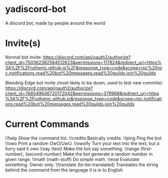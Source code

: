 # yadiscord-bot
A discord bot, made by people around the world

# Invite(s)
Normal bot invite: https://discord.com/api/oauth2/authorize?client_id=750362382584512623&permissions=117824&redirect_uri=https%3A%2F%2Fruthenic.github.io%2F&response_type=code&scope=rpc%20rpc.notifications.read%20bot%20messages.read%20guilds.join%20guilds

Bleeding Edge bot invite (most likely to be down, used to test new commits): https://discord.com/api/oauth2/authorize?client_id=768549646720172042&permissions=379968&redirect_uri=https%3A%2F%2Fruthenic.github.io&response_type=code&scope=rpc.notifications.read%20bot%20messages.read%20guilds.join%20guilds

# Current Commands
!/help Show the command list.
!/credits Basically credits.
!/ping Ping the bot.
!/owo Print a random OwO/UwU.
!/owoify Turn your text into the text, but a furry said it owo
!/say (text) Make the bot say something.
!/range (first-number), (second-number) Make the bot generate a random number in given range.
!/math (math-stuff) Do simple math.
!/eval Evalutate something. Owner only.
!/translate (to-be-translated) Translates the string behind the command from the language it is in to English
